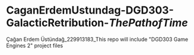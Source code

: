# CaganErdemUstundag-DGD303-GalacticRetribution-_ThePathofTime_
Çağan Erdem Üstündağ_229913183_This repo will include "DGD303 Game Engines 2" project files
